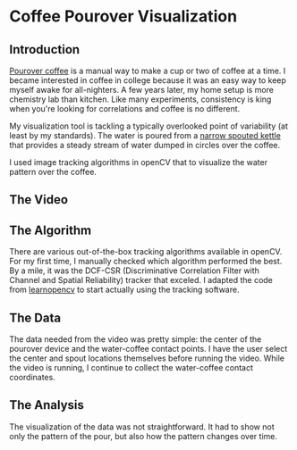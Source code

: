 # Coffee Pourover Visualization

## Introduction
[Pourover coffee](https://www.seriouseats.com/2014/06/make-better-pourover-coffee-how-pourover-works-temperature-timing.html) is a manual
way to make a cup or two of coffee at a time. I became interested in coffee in college because it was an easy way to keep myself awake for all-nighters. A few years later, my home setup is more chemistry lab than kitchen. Like many experiments, consistency is king when you're looking for correlations and coffee is no different. 

My visualization tool is tackling a typically overlooked point of variability (at least by my standards). The water is poured from a [narrow spouted kettle](https://www.google.com/search?tbm=isch&q=gooseneck+kettle) that provides a steady stream of water dumped in circles over the coffee.

I used image tracking algorithms in openCV that to visualize the water pattern over the coffee.

## The Video


## The Algorithm
There are various out-of-the-box tracking algorithms available in openCV. For my first time, I manually checked which algorithm performed the best. By a mile, it was the DCF-CSR (Discriminative Correlation Filter with Channel and Spatial Reliability) tracker that exceled. 
I adapted the code from [learnopencv](https://www.learnopencv.com/object-tracking-using-opencv-cpp-python/) to start actually using the tracking software. 

## The Data
The data needed from the video was pretty simple: the center of the pourover device and the water-coffee contact points. I have the user select the center and spout locations themselves before running the video. While the video is running, I continue to collect the water-coffee contact coordinates.

## The Analysis
The visualization of the data was not straightforward. It had to show not only the pattern of the pour, but also how the pattern changes over time.
